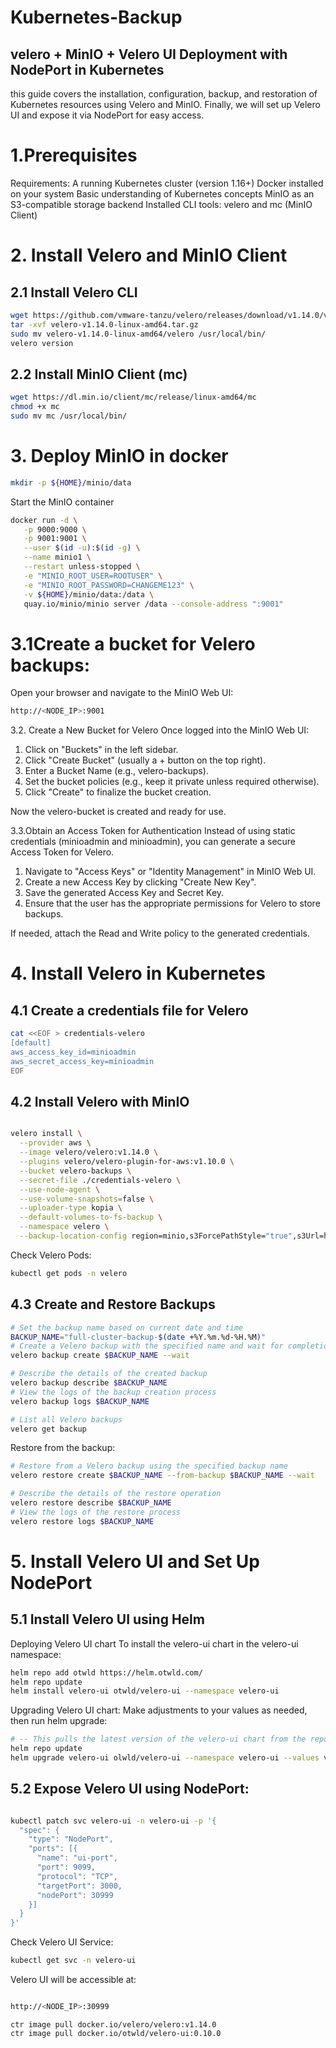 # Kubernetes-Backup


## velero + MinIO + Velero UI Deployment with NodePort in Kubernetes

this guide covers the installation, configuration, backup, and restoration of Kubernetes resources using Velero and MinIO. Finally, we will set up Velero UI and expose it via NodePort for easy access.


# 1.Prerequisites
 Requirements:
A running Kubernetes cluster (version 1.16+)
Docker installed on your system
Basic understanding of Kubernetes concepts
MinIO as an S3-compatible storage backend
Installed CLI tools: velero and mc (MinIO Client)

# 2. Install Velero and MinIO Client

## 2.1 Install Velero CLI
```bash
wget https://github.com/vmware-tanzu/velero/releases/download/v1.14.0/velero-v1.14.0-linux-amd64.tar.gz
tar -xvf velero-v1.14.0-linux-amd64.tar.gz
sudo mv velero-v1.14.0-linux-amd64/velero /usr/local/bin/
velero version
```
## 2.2 Install MinIO Client (mc)

```bash
wget https://dl.min.io/client/mc/release/linux-amd64/mc
chmod +x mc
sudo mv mc /usr/local/bin/

```

# 3. Deploy MinIO in docker

```bash
mkdir -p ${HOME}/minio/data
```
Start the MinIO container
```bash
docker run -d \
   -p 9000:9000 \
   -p 9001:9001 \
   --user $(id -u):$(id -g) \
   --name minio1 \
   --restart unless-stopped \
   -e "MINIO_ROOT_USER=ROOTUSER" \
   -e "MINIO_ROOT_PASSWORD=CHANGEME123" \
   -v ${HOME}/minio/data:/data \
   quay.io/minio/minio server /data --console-address ":9001"

```
# 3.1Create a bucket for Velero backups:

Open your browser and navigate to the MinIO Web UI:
```bash
http://<NODE_IP>:9001
```

3.2. Create a New Bucket for Velero
Once logged into the MinIO Web UI:

1. Click on "Buckets" in the left sidebar.
2. Click "Create Bucket" (usually a + button on the top right).
3. Enter a Bucket Name (e.g., velero-backups).
4. Set the bucket policies (e.g., keep it private unless required otherwise).
5. Click "Create" to finalize the bucket creation.

 Now the velero-bucket is created and ready for use.

3.3.Obtain an Access Token for Authentication
Instead of using static credentials (minioadmin and minioadmin), you can generate a secure Access Token for Velero.

1. Navigate to "Access Keys" or "Identity Management" in MinIO Web UI.
2. Create a new Access Key by clicking "Create New Key".
3. Save the generated Access Key and Secret Key.
4. Ensure that the user has the appropriate permissions for Velero to store backups.

If needed, attach the Read and Write policy to the generated credentials.

# 4. Install Velero in Kubernetes

## 4.1 Create a credentials file for Velero
```bash
cat <<EOF > credentials-velero
[default]
aws_access_key_id=minioadmin
aws_secret_access_key=minioadmin
EOF
```

## 4.2 Install Velero with MinIO

```bash

velero install \
  --provider aws \
  --image velero/velero:v1.14.0 \
  --plugins velero/velero-plugin-for-aws:v1.10.0 \
  --bucket velero-backups \
  --secret-file ./credentials-velero \
  --use-node-agent \
  --use-volume-snapshots=false \
  --uploader-type kopia \
  --default-volumes-to-fs-backup \
  --namespace velero \
  --backup-location-config region=minio,s3ForcePathStyle="true",s3Url=http://<minio_ip>::9000
```
 Check Velero Pods:

```bash
kubectl get pods -n velero

```


## 4.3 Create and Restore Backups

```bash
# Set the backup name based on current date and time
BACKUP_NAME="full-cluster-backup-$(date +%Y.%m.%d-%H.%M)"
# Create a Velero backup with the specified name and wait for completion
velero backup create $BACKUP_NAME --wait

# Describe the details of the created backup
velero backup describe $BACKUP_NAME
# View the logs of the backup creation process
velero backup logs $BACKUP_NAME

# List all Velero backups
velero get backup

```
Restore from the backup:
```bash
# Restore from a Velero backup using the specified backup name
velero restore create $BACKUP_NAME --from-backup $BACKUP_NAME --wait

# Describe the details of the restore operation
velero restore describe $BACKUP_NAME
# View the logs of the restore process
velero restore logs $BACKUP_NAME
```

# 5. Install Velero UI and Set Up NodePort
## 5.1 Install Velero UI using Helm
Deploying Velero UI chart
To install the velero-ui chart in the velero-ui namespace:
```bash
helm repo add otwld https://helm.otwld.com/
helm repo update
helm install velero-ui otwld/velero-ui --namespace velero-ui

```
Upgrading Velero UI chart:
Make adjustments to your values as needed, then run helm upgrade:
```bash
# -- This pulls the latest version of the velero-ui chart from the repo.
helm repo update
helm upgrade velero-ui olwld/velero-ui --namespace velero-ui --values values.yaml

```
## 5.2 Expose Velero UI using NodePort:

```bash

kubectl patch svc velero-ui -n velero-ui -p '{
  "spec": {
    "type": "NodePort",
    "ports": [{
      "name": "ui-port",
      "port": 9099,
      "protocol": "TCP",
      "targetPort": 3000,
      "nodePort": 30999
    }]
  }
}'

```
Check Velero UI Service:
```bash
kubectl get svc -n velero-ui
```
Velero UI will be accessible at:
```bash

http://<NODE_IP>:30999

```


```
ctr image pull docker.io/velero/velero:v1.14.0
ctr image pull docker.io/otwld/velero-ui:0.10.0
```




